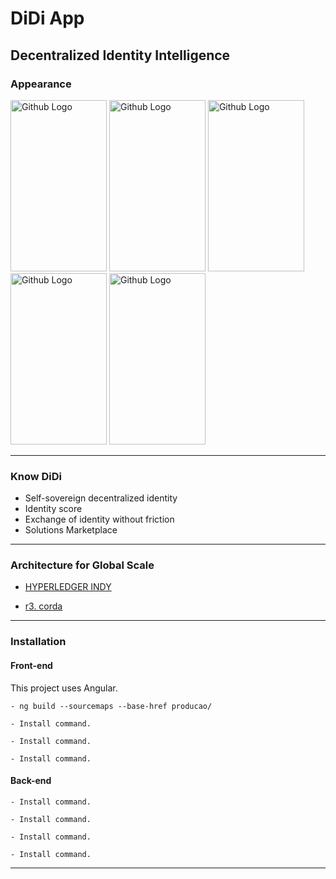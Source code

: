 # DiDi App

## Decentralized Identity Intelligence

### Appearance

<img src="telas/1.png" width="154" height="274" title="Github Logo"> <img src="telas/2.png" width="154" height="274" title="Github Logo"> <img src="telas/3.png" width="154" height="274" title="Github Logo"> <img src="telas/4.png" width="154" height="274" title="Github Logo"> <img src="telas/5.png" width="154" height="274" title="Github Logo">

***

### Know DiDi

- Self-sovereign decentralized identity
- Identity score
- Exchange of identity without friction
- Solutions Marketplace

***
### Architecture for Global Scale

-  [HYPERLEDGER INDY](https://www.hyperledger.org/projects/hyperledger-indy)

-  [r3. corda](https://www.corda.net/index.html)
  
***

### Installation

#### Front-end
This project uses Angular.
```
- ng build --sourcemaps --base-href producao/
```
```
- Install command.
```
```
- Install command.
```
```
- Install command.
```

#### Back-end
```
- Install command.
```
```
- Install command.
```
```
- Install command.
```
```
- Install command.
```
***
